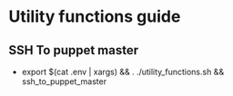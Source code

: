 
# Utility functions guide

## SSH To puppet master
- export $(cat .env | xargs) && . ./utility_functions.sh && ssh_to_puppet_master